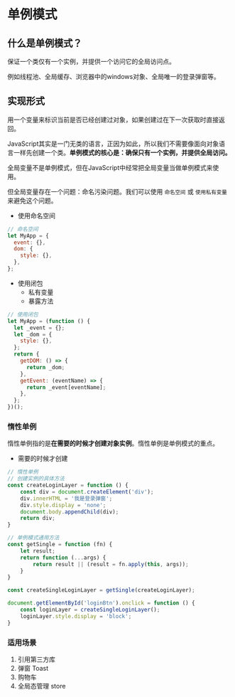 # 单例模式

## 什么是单例模式？

保证一个类仅有一个实例，并提供一个访问它的全局访问点。

例如线程池、全局缓存、浏览器中的windows对象、全局唯一的登录弹窗等。

## 实现形式

用一个变量来标识当前是否已经创建过对象，如果创建过在下一次获取时直接返回。

JavaScript其实是一门无类的语言，正因为如此，所以我们不需要像面向对象语言一样先创建一个类。**单例模式的核心是：确保只有一个实例，并提供全局访问。**

全局变量不是单例模式，但在JavaScript中经常把全局变量当做单例模式来使用。

但全局变量存在一个问题：命名污染问题。我们可以使用 `命名空间` 或 `使用私有变量` 来避免这个问题。

- 使用命名空间

```javascript
// 命名空间
let MyApp = {
  event: {},
  dom: {
    style: {},
  },
};
```

- 使用闭包
  - 私有变量
  - 暴露方法

```javascript
// 使用闭包
let MyApp = (function () {
  let _event = {};
  let _dom = {
    style: {},
  };
  return {
    getDOM: () => {
      return _dom;
    },
    getEvent: (eventName) => {
      return _event[eventName];
    },
  };
})();
```

### 惰性单例

惰性单例指的是**在需要的时候才创建对象实例**。惰性单例是单例模式的重点。

- 需要的时候才创建

```javascript
// 惰性单例
// 创建实例的具体方法
const createLoginLayer = function () {
    const div = document.createElement('div');
    div.innerHTML = '我是登录弹窗';
    div.style.display = 'none';
    document.body.appendChild(div);
    return div;
}

// 单例模式通用方法
const getSingle = function (fn) {
    let result;
    return function (...args) {
	    return result || (result = fn.apply(this, args));
    }
}

const createSingleLoginLayer = getSingle(createLoginLayer);

document.getElementById('loginBtn').onclick = function () {
    const loginLayer = createSingleLoginLayer();
    loginLayer.style.display = 'block';
}
```

### 适用场景

1.  引用第三方库
2.  弹窗 Toast
3.  购物车
4.  全局态管理 store
